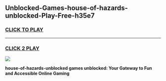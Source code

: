 
## Unblocked-Games-house-of-hazards-unblocked-Play-Free-h35e7
<h3>
<a href="https://premium76.site?title=house-of-hazards-unblocked&ref=10A">CLICK TO PLAY</a></h3>
<hr>

<h3>
<a href="https://premium76.site?title=house-of-hazards-unblocked&ref=10A">CLICK 2 PLAY</a>
  
</h3>

<a href="https://premium76.site?title=house-of-hazards-unblocked&ref=10A"><img src="https://clearcache.store/games.png"></a>


**house-of-hazards-unblocked games unblocked: Your Gateway to Fun and Accessible Online Gaming**
